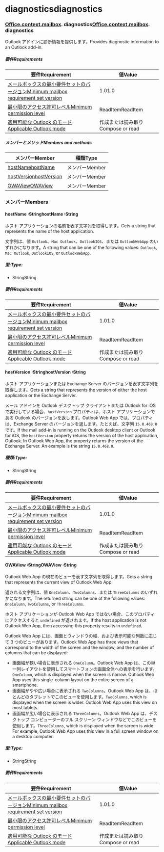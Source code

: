
# <a name="diagnostics"></a><span data-ttu-id="0d009-101">diagnostics</span><span class="sxs-lookup"><span data-stu-id="0d009-101">diagnostics</span></span>

### <span data-ttu-id="0d009-p101">[Office](Office.md)[.context](Office.context.md)[.mailbox](Office.context.mailbox.md). diagnostics</span><span class="sxs-lookup"><span data-stu-id="0d009-p101">[Office](Office.md)[.context](Office.context.md)[.mailbox](Office.context.mailbox.md). diagnostics</span></span>

<span data-ttu-id="0d009-104">Outlook アドインに診断情報を提供します。</span><span class="sxs-lookup"><span data-stu-id="0d009-104">Provides diagnostic information to an Outlook add-in.</span></span>

##### <a name="requirements"></a><span data-ttu-id="0d009-105">要件</span><span class="sxs-lookup"><span data-stu-id="0d009-105">Requirements</span></span>

|<span data-ttu-id="0d009-106">要件</span><span class="sxs-lookup"><span data-stu-id="0d009-106">Requirement</span></span>| <span data-ttu-id="0d009-107">値</span><span class="sxs-lookup"><span data-stu-id="0d009-107">Value</span></span>|
|---|---|
|[<span data-ttu-id="0d009-108">メールボックスの最小要件セットのバージョン</span><span class="sxs-lookup"><span data-stu-id="0d009-108">Minimum mailbox requirement set version</span></span>](/javascript/office/requirement-sets/outlook-api-requirement-sets)| <span data-ttu-id="0d009-109">1.0</span><span class="sxs-lookup"><span data-stu-id="0d009-109">1.0</span></span>|
|[<span data-ttu-id="0d009-110">最小限のアクセス許可レベル</span><span class="sxs-lookup"><span data-stu-id="0d009-110">Minimum permission level</span></span>](https://docs.microsoft.com/outlook/add-ins/understanding-outlook-add-in-permissions)| <span data-ttu-id="0d009-111">ReadItem</span><span class="sxs-lookup"><span data-stu-id="0d009-111">ReadItem</span></span>|
|[<span data-ttu-id="0d009-112">適用可能な Outlook のモード</span><span class="sxs-lookup"><span data-stu-id="0d009-112">Applicable Outlook mode</span></span>](https://docs.microsoft.com/outlook/add-ins/#extension-points)| <span data-ttu-id="0d009-113">作成または読み取り</span><span class="sxs-lookup"><span data-stu-id="0d009-113">Compose or read</span></span>|

##### <a name="members-and-methods"></a><span data-ttu-id="0d009-114">メンバーとメソッド</span><span class="sxs-lookup"><span data-stu-id="0d009-114">Members and methods</span></span>

| <span data-ttu-id="0d009-115">メンバー</span><span class="sxs-lookup"><span data-stu-id="0d009-115">Member</span></span> | <span data-ttu-id="0d009-116">種類</span><span class="sxs-lookup"><span data-stu-id="0d009-116">Type</span></span> |
|--------|------|
| [<span data-ttu-id="0d009-117">hostName</span><span class="sxs-lookup"><span data-stu-id="0d009-117">hostName</span></span>](#hostname-string) | <span data-ttu-id="0d009-118">メンバー</span><span class="sxs-lookup"><span data-stu-id="0d009-118">Member</span></span> |
| [<span data-ttu-id="0d009-119">hostVersion</span><span class="sxs-lookup"><span data-stu-id="0d009-119">hostVersion</span></span>](#hostversion-string) | <span data-ttu-id="0d009-120">メンバー</span><span class="sxs-lookup"><span data-stu-id="0d009-120">Member</span></span> |
| [<span data-ttu-id="0d009-121">OWAView</span><span class="sxs-lookup"><span data-stu-id="0d009-121">OWAView</span></span>](#owaview-string) | <span data-ttu-id="0d009-122">メンバー</span><span class="sxs-lookup"><span data-stu-id="0d009-122">Member</span></span> |

### <a name="members"></a><span data-ttu-id="0d009-123">メンバー</span><span class="sxs-lookup"><span data-stu-id="0d009-123">Members</span></span>

####  <a name="hostname-string"></a><span data-ttu-id="0d009-124">hostName :String</span><span class="sxs-lookup"><span data-stu-id="0d009-124">hostName :String</span></span>

<span data-ttu-id="0d009-125">ホスト アプリケーションの名前を表す文字列を取得します。</span><span class="sxs-lookup"><span data-stu-id="0d009-125">Gets a string that represents the name of the host application.</span></span>

<span data-ttu-id="0d009-126">文字列は、値 `Outlook`、`Mac Outlook`、`OutlookIOS`、または `OutlookWebApp` のいずれかになります。</span><span class="sxs-lookup"><span data-stu-id="0d009-126">A string that can be one of the following values: `Outlook`, `Mac Outlook`, `OutlookIOS`, or `OutlookWebApp`.</span></span>

##### <a name="type"></a><span data-ttu-id="0d009-127">型:</span><span class="sxs-lookup"><span data-stu-id="0d009-127">Type:</span></span>

*   <span data-ttu-id="0d009-128">String</span><span class="sxs-lookup"><span data-stu-id="0d009-128">String</span></span>

##### <a name="requirements"></a><span data-ttu-id="0d009-129">要件</span><span class="sxs-lookup"><span data-stu-id="0d009-129">Requirements</span></span>

|<span data-ttu-id="0d009-130">要件</span><span class="sxs-lookup"><span data-stu-id="0d009-130">Requirement</span></span>| <span data-ttu-id="0d009-131">値</span><span class="sxs-lookup"><span data-stu-id="0d009-131">Value</span></span>|
|---|---|
|[<span data-ttu-id="0d009-132">メールボックスの最小要件セットのバージョン</span><span class="sxs-lookup"><span data-stu-id="0d009-132">Minimum mailbox requirement set version</span></span>](/javascript/office/requirement-sets/outlook-api-requirement-sets)| <span data-ttu-id="0d009-133">1.0</span><span class="sxs-lookup"><span data-stu-id="0d009-133">1.0</span></span>|
|[<span data-ttu-id="0d009-134">最小限のアクセス許可レベル</span><span class="sxs-lookup"><span data-stu-id="0d009-134">Minimum permission level</span></span>](https://docs.microsoft.com/outlook/add-ins/understanding-outlook-add-in-permissions)| <span data-ttu-id="0d009-135">ReadItem</span><span class="sxs-lookup"><span data-stu-id="0d009-135">ReadItem</span></span>|
|[<span data-ttu-id="0d009-136">適用可能な Outlook のモード</span><span class="sxs-lookup"><span data-stu-id="0d009-136">Applicable Outlook mode</span></span>](https://docs.microsoft.com/outlook/add-ins/#extension-points)| <span data-ttu-id="0d009-137">作成または読み取り</span><span class="sxs-lookup"><span data-stu-id="0d009-137">Compose or read</span></span>|

####  <a name="hostversion-string"></a><span data-ttu-id="0d009-138">hostVersion :String</span><span class="sxs-lookup"><span data-stu-id="0d009-138">hostVersion :String</span></span>

<span data-ttu-id="0d009-139">ホスト アプリケーションまたは Exchange Server のバージョンを表す文字列を取得します。</span><span class="sxs-lookup"><span data-stu-id="0d009-139">Gets a string that represents the version of either the host application or the Exchange Server.</span></span>

<span data-ttu-id="0d009-p102">メール アドインを Outlook デスクトップ クライアントまたは Outlook for iOS で実行している場合、`hostVersion` プロパティは、ホスト アプリケーションである Outlook のバージョンを返します。Outlook Web App では、プロパティは、Exchange Server のバージョンを返します。たとえば、文字列 `15.0.468.0` です。</span><span class="sxs-lookup"><span data-stu-id="0d009-p102">If the mail add-in is running on the Outlook desktop client or Outlook for iOS, the `hostVersion` property returns the version of the host application, Outlook. In Outlook Web App, the property returns the version of the Exchange Server. An example is the string `15.0.468.0`.</span></span>

##### <a name="type"></a><span data-ttu-id="0d009-143">種類:</span><span class="sxs-lookup"><span data-stu-id="0d009-143">Type:</span></span>

*   <span data-ttu-id="0d009-144">String</span><span class="sxs-lookup"><span data-stu-id="0d009-144">String</span></span>

##### <a name="requirements"></a><span data-ttu-id="0d009-145">要件</span><span class="sxs-lookup"><span data-stu-id="0d009-145">Requirements</span></span>

|<span data-ttu-id="0d009-146">要件</span><span class="sxs-lookup"><span data-stu-id="0d009-146">Requirement</span></span>| <span data-ttu-id="0d009-147">値</span><span class="sxs-lookup"><span data-stu-id="0d009-147">Value</span></span>|
|---|---|
|[<span data-ttu-id="0d009-148">メールボックスの最小要件セットのバージョン</span><span class="sxs-lookup"><span data-stu-id="0d009-148">Minimum mailbox requirement set version</span></span>](/javascript/office/requirement-sets/outlook-api-requirement-sets)| <span data-ttu-id="0d009-149">1.0</span><span class="sxs-lookup"><span data-stu-id="0d009-149">1.0</span></span>|
|[<span data-ttu-id="0d009-150">最小限のアクセス許可レベル</span><span class="sxs-lookup"><span data-stu-id="0d009-150">Minimum permission level</span></span>](https://docs.microsoft.com/outlook/add-ins/understanding-outlook-add-in-permissions)| <span data-ttu-id="0d009-151">ReadItem</span><span class="sxs-lookup"><span data-stu-id="0d009-151">ReadItem</span></span>|
|[<span data-ttu-id="0d009-152">適用可能な Outlook のモード</span><span class="sxs-lookup"><span data-stu-id="0d009-152">Applicable Outlook mode</span></span>](https://docs.microsoft.com/outlook/add-ins/#extension-points)| <span data-ttu-id="0d009-153">作成または読み取り</span><span class="sxs-lookup"><span data-stu-id="0d009-153">Compose or read</span></span>|

####  <a name="owaview-string"></a><span data-ttu-id="0d009-154">OWAView :String</span><span class="sxs-lookup"><span data-stu-id="0d009-154">OWAView :String</span></span>

<span data-ttu-id="0d009-155">Outlook Web App の現在のビューを表す文字列を取得します。</span><span class="sxs-lookup"><span data-stu-id="0d009-155">Gets a string that represents the current view of Outlook Web App.</span></span>

<span data-ttu-id="0d009-156">返される文字列は、値 `OneColumn`、`TwoColumns`、または `ThreeColumns` のいずれかになります。</span><span class="sxs-lookup"><span data-stu-id="0d009-156">The returned string can be one of the following values: `OneColumn`, `TwoColumns`, or `ThreeColumns`.</span></span>

<span data-ttu-id="0d009-157">ホスト アプリケーションが Outlook Web App ではない場合、このプロパティにアクセスすると `undefined` が返されます。</span><span class="sxs-lookup"><span data-stu-id="0d009-157">If the host application is not Outlook Web App, then accessing this property results in `undefined`.</span></span>

<span data-ttu-id="0d009-158">Outlook Web App には、画面とウィンドウの幅、および表示可能な列数に応じて 3 つのビューがあります。</span><span class="sxs-lookup"><span data-stu-id="0d009-158">Outlook Web App has three views that correspond to the width of the screen and the window, and the number of columns that can be displayed:</span></span>

*   <span data-ttu-id="0d009-p103">画面幅が狭い場合に表示される `OneColumn`。Outlook Web App は、この単一列レイアウトを使用してスマートフォンの画面全体への表示を行います。</span><span class="sxs-lookup"><span data-stu-id="0d009-p103">`OneColumn`, which is displayed when the screen is narrow. Outlook Web App uses this single-column layout on the entire screen of a smartphone.</span></span>
*   <span data-ttu-id="0d009-p104">画面幅がやや広い場合に表示される `TwoColumns`。Outlook Web App は、ほとんどのタブレットでこのビューを使用します。</span><span class="sxs-lookup"><span data-stu-id="0d009-p104">`TwoColumns`, which is displayed when the screen is wider. Outlook Web App uses this view on most tablets.</span></span>
*   <span data-ttu-id="0d009-p105">画面幅が広い場合に表示される `ThreeColumns`。Outlook Web App は、デスクトップ コンピューターのフル スクリーン ウィンドウなどでこのビューを使用します。</span><span class="sxs-lookup"><span data-stu-id="0d009-p105">`ThreeColumns`, which is displayed when the screen is wide. For example, Outlook Web App uses this view in a full screen window on a desktop computer.</span></span>

##### <a name="type"></a><span data-ttu-id="0d009-165">型:</span><span class="sxs-lookup"><span data-stu-id="0d009-165">Type:</span></span>

*   <span data-ttu-id="0d009-166">String</span><span class="sxs-lookup"><span data-stu-id="0d009-166">String</span></span>

##### <a name="requirements"></a><span data-ttu-id="0d009-167">要件</span><span class="sxs-lookup"><span data-stu-id="0d009-167">Requirements</span></span>

|<span data-ttu-id="0d009-168">要件</span><span class="sxs-lookup"><span data-stu-id="0d009-168">Requirement</span></span>| <span data-ttu-id="0d009-169">値</span><span class="sxs-lookup"><span data-stu-id="0d009-169">Value</span></span>|
|---|---|
|[<span data-ttu-id="0d009-170">メールボックスの最小要件セットのバージョン</span><span class="sxs-lookup"><span data-stu-id="0d009-170">Minimum mailbox requirement set version</span></span>](/javascript/office/requirement-sets/outlook-api-requirement-sets)| <span data-ttu-id="0d009-171">1.0</span><span class="sxs-lookup"><span data-stu-id="0d009-171">1.0</span></span>|
|[<span data-ttu-id="0d009-172">最小限のアクセス許可レベル</span><span class="sxs-lookup"><span data-stu-id="0d009-172">Minimum permission level</span></span>](https://docs.microsoft.com/outlook/add-ins/understanding-outlook-add-in-permissions)| <span data-ttu-id="0d009-173">ReadItem</span><span class="sxs-lookup"><span data-stu-id="0d009-173">ReadItem</span></span>|
|[<span data-ttu-id="0d009-174">適用可能な Outlook のモード</span><span class="sxs-lookup"><span data-stu-id="0d009-174">Applicable Outlook mode</span></span>](https://docs.microsoft.com/outlook/add-ins/#extension-points)| <span data-ttu-id="0d009-175">作成または読み取り</span><span class="sxs-lookup"><span data-stu-id="0d009-175">Compose or read</span></span>|